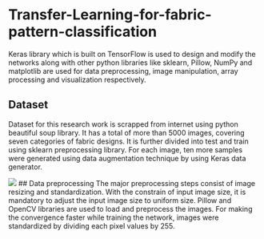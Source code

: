 # Transfer-Learning-for-fabric-pattern-classification
Keras library which is built on TensorFlow is used to design and modify the networks along with other python libraries like sklearn, Pillow, NumPy and matplotlib are used for data preprocessing, image manipulation, array processing and visualization respectively. 
## Dataset 
Dataset for this research work is scrapped from internet using python beautiful soup library. It has a total of more than 5000 images, covering seven categories of fabric designs. It is further divided into test and train using sklearn preprocessing library. For each image, ten more samples were generated using data augmentation technique by using Keras data generator. 

<img src='https://i.pinimg.com/564x/6a/9c/db/6a9cdb44ca1a102d7dcf6d5f21d243f0.jpg'>
## Data preprocessing
The major preprocessing steps consist of image resizing and standardization. With the constrain of input image size, it is mandatory to adjust the input image size to uniform size. Pillow and OpenCV libraries are used to load and preprocess the images. For making the convergence faster while training the network, images were standardized by dividing each pixel values by 255.
